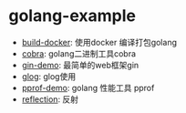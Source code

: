 # golang-example
- [build-docker](build-docker/main.go):  使用docker 编译打包golang 
- [cobra](cobra/main.go):   golang二进制工具cobra
- [gin-demo](gin-demo/main.go):   最简单的web框架gin
- [glog](log/main.go):   glog使用
- [pprof-demo](pprof-demo/main.go):   golang 性能工具 pprof
- [reflection](reflection/main.go):   反射
